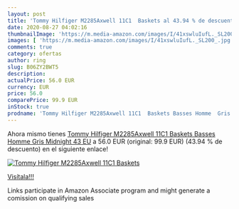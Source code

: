 ```yaml
---
layout: post
title: 'Tommy Hilfiger M2285Axwell 11C1  Baskets al 43.94 % de descuento'
date: 2020-08-27 04:02:16
thumbnailImage: 'https://m.media-amazon.com/images/I/41xswluIufL._SL200_.jpg'
images: [ 'https://m.media-amazon.com/images/I/41xswluIufL._SL200_.jpg' ]
comments: true
category: ofertas
author: ring
slug: B06ZY2BWT5
description:
actualPrice: 56.0 EUR
currency: EUR
price: 56.0
comparePrice: 99.9 EUR
inStock: true
prodname: 'Tommy Hilfiger M2285Axwell 11C1  Baskets Basses Homme  Gris  Midnight   43 EU'
---
```


Ahora mismo tienes [Tommy Hilfiger M2285Axwell 11C1  Baskets Basses Homme  Gris  Midnight   43 EU](https://www.amazon.fr/dp/B06ZY2BWT5/?tag=tolees0d-21) a 56.0 EUR (original: 99.9 EUR) (43.94 %  de descuento) en el siguiente enlace!

[![Tommy Hilfiger M2285Axwell 11C1  Baskets](https://m.media-amazon.com/images/I/41xswluIufL._SL200_.jpg)](https://www.amazon.fr/dp/B06ZY2BWT5/?tag=tolees0d-21)

[Visítala!!!](https://www.amazon.fr/dp/B06ZY2BWT5/?tag=tolees0d-21)

Links participate in Amazon Associate program and might generate a comission on qualifying sales
